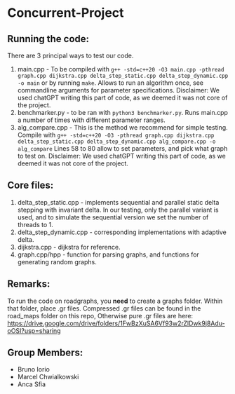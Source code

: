 # Concurrent-Project
## Running the code:
There are 3 principal ways to test our code. 
1. main.cpp - To be compiled with ```g++ -std=c++20 -O3 main.cpp -pthread graph.cpp dijkstra.cpp delta_step_static.cpp delta_step_dynamic.cpp -o main``` or by running ```make```. Allows to run an algorithm once, see commandline arguments for parameter specifications. Disclaimer: We used chatGPT writing this part of code, as we deemed it was not core of the project. 
2. benchmarker.py - to be ran with ```python3 benchmarker.py```. Runs main.cpp a number of times with different parameter ranges.
3. alg_compare.cpp - This is the method we recommend for simple testing. Compile with ```g++ -std=c++20 -O3 -pthread graph.cpp dijkstra.cpp delta_step_static.cpp delta_step_dynamic.cpp alg_compare.cpp -o alg_compare``` Lines 58 to 80 allow to set parameters, and pick what graph to test on. Disclaimer: We used chatGPT writing this part of code, as we deemed it was not core of the project.
## Core files:
1. delta_step_static.cpp - implements sequential and parallel static delta stepping with invariant delta. In our testing, only the parallel variant is used, and to simulate the sequential version we set the number of threads to 1.
2. delta_step_dynamic.cpp - corresponding implementations with adaptive delta.
3. dijkstra.cpp - dijkstra for reference.
4. graph.cpp/hpp - function for parsing graphs, and functions for generating random graphs.
## Remarks:
To run the code on roadgraphs, you **need** to create a graphs folder. Within that folder, place .gr files. Compressed .gr files can be found in the road_maps folder on this repo, Otherwise pure .gr files are here: https://drive.google.com/drive/folders/1FwBzXuSA6Vf93w2rZlDwk9j8Adu-oOSI?usp=sharing

## Group Members:
- Bruno Iorio
- Marcel Chwialkowski
- Anca Sfia


